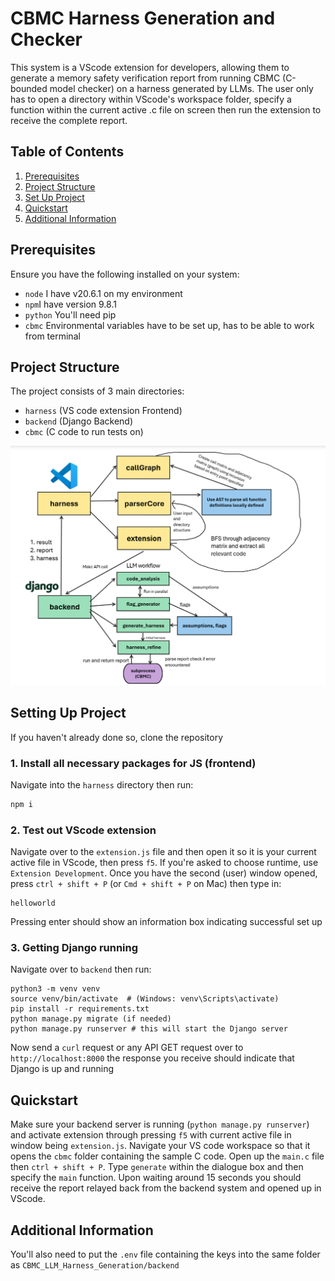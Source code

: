 # CBMC Harness Generation and Checker
This system is a VScode extension for developers, allowing them to generate a memory safety verification report from running CBMC (C-bounded model checker) on a harness generated by LLMs. The user only has to open a directory within VScode's workspace folder, specify a function within the current active .c file on screen then run the extension to receive the complete report.

## **Table of Contents**

1. [Prerequisites](#prerequisites)
2. [Project Structure](#project-structure)
3. [Set Up Project](#setting-up-project)
4. [Quickstart](#quickstart)
6. [Additional Information](#additional-information)

## **Prerequisites**

Ensure you have the following installed on your system:

- `node` I have v20.6.1 on my environment
- `npm`I have version 9.8.1
- `python` You'll need pip
- `cbmc` Environmental variables have to be set up, has to be able to work from terminal

## **Project Structure**

The project consists of 3 main directories:

- `harness` (VS code extension Frontend)
- `backend` (Django Backend)
- `cbmc` (C code to run tests on)

![System Architecture](system_architecture.png)

## **Setting Up Project**
If you haven't already done so, clone the repository
### 1. Install all necessary packages for JS (frontend)
Navigate into the `harness` directory then run:
```bash
npm i
```
### 2. Test out VScode extension
Navigate over to the `extension.js` file and then open it so it is your current active file in VScode, then press `f5`. If you're asked to choose runtime, use `Extension Development`. Once you have the second (user) window opened, press `ctrl + shift + P` (or `Cmd + shift + P` on Mac) then type in:
```
helloworld
```
Pressing enter should show an information box indicating successful set up
### 3. Getting Django running
Navigate over to `backend` then run:
```
python3 -m venv venv
source venv/bin/activate  # (Windows: venv\Scripts\activate)
pip install -r requirements.txt
python manage.py migrate (if needed)
python manage.py runserver # this will start the Django server
```
Now send a `curl` request or any API GET request over to `http://localhost:8000` the response you receive should indicate that Django is up and running

## **Quickstart**
Make sure your backend server is running (`python manage.py runserver`) and activate extension through pressing `f5` with current active file in window being `extension.js`.
Navigate your VS code workspace so that it opens the `cbmc` folder containing the sample C code. Open up the `main.c` file then `ctrl + shift + P`. Type `generate` within the dialogue box and then specify the `main` function. Upon waiting around 15 seconds you should receive the report relayed back from the backend system and opened up in VScode.


## **Additional Information**
You'll also need to put the `.env` file containing the keys into the same folder as `CBMC_LLM_Harness_Generation/backend`